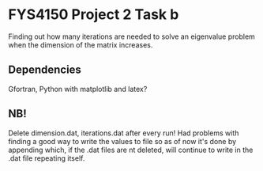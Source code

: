 # FYS4150 Project 2 Task b
Finding out how many iterations are needed to solve an eigenvalue problem when the dimension of the matrix increases.

## Dependencies
Gfortran, Python with matplotlib and latex?

## NB!
Delete dimension.dat, iterations.dat after every run! Had problems with finding a good way to write the values to file so as of now it's
done by appending which, if the .dat files are nt deleted, will continue to write in the .dat file repeating itself.

